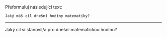 Přeformuluj následující text:

```
Jaký máš cíl dnešní hodiny matematiky?
```

---

<!-- chatcmpl-748xi34SqeHPQQ2qN2gF7FNSrYxLm -->

Jaký cíl si stanovil/a pro dnešní matematickou hodinu?
